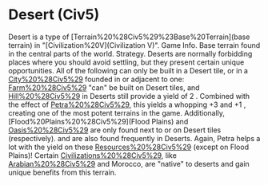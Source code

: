 # Desert (Civ5)

Desert is a type of [Terrain%20%28Civ5%29%23Base%20Terrain](base terrain) in "[Civilization%20V](Civilization V)".
Game Info.
Base terrain found in the central parts of the world. 
Strategy.
Deserts are normally forbidding places where you should avoid settling, but they present certain unique opportunities. All of the following can only be built in a Desert tile, or in a [City%20%28Civ5%29](city) founded in or adjacent to one:
[Farm%20%28Civ5%29](Farms) "can" be built on Desert tiles, and [Hill%20%28Civ5%29](Hills) in Deserts still provide a yield of 2 . Combined with the effect of [Petra%20%28Civ5%29](Petra), this yields a whopping +3 and +1 , creating one of the most potent terrains in the game.
Additionally, [Flood%20Plains%20%28Civ5%29](Flood Plains) and [Oasis%20%28Civ5%29](Oases) are only found next to or on Desert tiles (respectively). and are also found frequently in Deserts. Again, Petra helps a lot with the yield on these [Resources%20%28Civ5%29](resources) (except on Flood Plains)!
Certain [Civilizations%20%28Civ5%29](civilizations), like [Arabian%20%28Civ5%29](Arabia) and Morocco, are "native" to deserts and gain unique benefits from this terrain.
